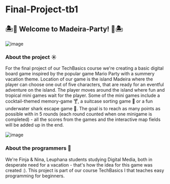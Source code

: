 # Final-Project-tb1
## 🏝️🌸 Welcome to Madeira-Party! 🌸🏝️
![image](https://github.com/user-attachments/assets/87a2d982-8081-4388-a311-a4830734ca7a)

### About the project ☀️
For the final project of our TechBasics course we're creating a basic digital board game inspired by the popular game Mario Party with a summery vacation theme. Location of our game is the island Madeira where the player can choose one out of five characters, that are ready for an eventful adventure on the island. The player moves around the island where fun and tropical mini games wait for the player. Some of the mini games include a cocktail-themed memory-game 🍸, a suitcase sorting game 🧳 or a fun underwater shark escape game 🦈. The goal is to reach as many points as possible with in 5 rounds (each round counted when one minigame is completed) - all the scores from the games and the interactive map fields will be added up in the end. 

![image](https://github.com/user-attachments/assets/4fee095c-e9e4-4fe2-9884-af1aaeed4c19) 


### About the programmers 🍹
We're Finja & Nina, Leuphana students studying Digital Media, both in desperate need for a vacation - that's how the idea for this game was created :). This project is part of our course TechBasics I that teaches easy programming for beginners.
